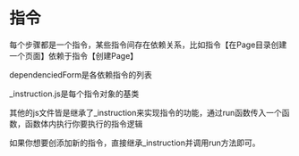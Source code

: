 # 指令

每个步骤都是一个指令，某些指令间存在依赖关系，比如指令【在Page目录创建一个页面】依赖于指令【创建Page】

dependenciedForm是各依赖指令的列表


_instruction.js是每个指令对象的基类

其他的js文件皆是继承了_instruction来实现指令的功能，通过run函数传入一个函数，函数体内执行你要执行的指令逻辑


如果你想要创添加新的指令，直接继承_instruction并调用run方法即可。
